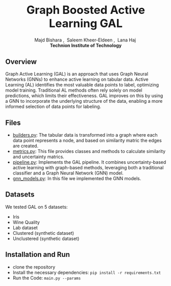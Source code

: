<h1 align='center' style="text-align:center; font-weight:bold; font-size:2.5em"> Graph Boosted Active Learning GAL</h1>

<p align='center' style="text-align:center;font-size:1em;">
    <a>Majd Bishara</a>&nbsp;,&nbsp;
    <a>Saleem Kheer-Eldeen</a>&nbsp;,&nbsp;
    <a>Lana Haj</a>&nbsp;
    <br/> <b>Technion Institute of Technology</b><br/> 
    
</p>


## Overview

Graph Active Learning (GAL) is an approach that uses Graph Neural Networks (GNNs) to enhance active learning on tabular data. Active Learning (AL) identifies the most valuable data points to label, optimizing model training. Traditional AL methods often rely solely on model predictions, which limits their effectiveness. GAL improves on this by using a GNN to incorporate the underlying structure of the data, enabling a more informed selection of data points for labeling.

## Files
- [builders.py](utils/builders.py): The tabular data is transformed into a graph where each data point represents a node, and based on similarity matric the edges are created.
- [metrics.py](utils.metrics.py): This file provides classes and methods to calculate similarity and uncertainty matrics.
- [pipeline.py](pipeline.py): Implements the GAL pipeline. It combines uncertainty-based active learning with graph-based methods, leveraging both a traditional classifier and a Graph Neural Network (GNN) model.
- [gnn_models.py](gnn_models.py): In this file we implemented the GNN models.

## Datasets
We tested GAL on 5 datasets: 
- Iris
- Wine Quality
- Lab dataset
- Clustered (synthetic dataset)
- Unclustered (synthetic dataset)

## Installation and Run 
- clone the repository
- Install the necessary dependencies: `pip install -r requirements.txt`
- Run the Code: `main.py --params`

